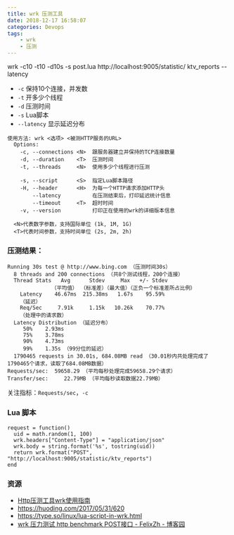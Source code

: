 ```yaml
---
title: wrk 压测工具
date: 2018-12-17 16:58:07
categories: Devops
tags:
    - wrk
    - 压测
---
```


wrk -c10 -t10 -d10s -s post.lua http://localhost:9005/statistic/ ktv_reports --latency

* `-c` 保持10个连接，并发数
* `-t` 开多少个线程
* `-d` 压测时间
* `-s` Lua脚本
* `--latency` 显示延迟分布

<!-- more -->

```
使用方法: wrk <选项> <被测HTTP服务的URL>                            
  Options:                                            
    -c, --connections <N>  跟服务器建立并保持的TCP连接数量  
    -d, --duration    <T>  压测时间           
    -t, --threads     <N>  使用多少个线程进行压测   
                                                      
    -s, --script      <S>  指定Lua脚本路径       
    -H, --header      <H>  为每一个HTTP请求添加HTTP头      
        --latency          在压测结束后，打印延迟统计信息   
        --timeout     <T>  超时时间     
    -v, --version          打印正在使用的wrk的详细版本信息
                                                      
  <N>代表数字参数，支持国际单位 (1k, 1M, 1G)
  <T>代表时间参数，支持时间单位 (2s, 2m, 2h)
```

### 压测结果：

```
Running 30s test @ http://www.bing.com （压测时间30s）
  8 threads and 200 connections （共8个测试线程，200个连接）
  Thread Stats   Avg      Stdev     Max   +/- Stdev
              （平均值） （标准差）（最大值）（正负一个标准差所占比例）
    Latency    46.67ms  215.38ms   1.67s    95.59%
    （延迟）
    Req/Sec     7.91k     1.15k   10.26k    70.77%
    （处理中的请求数）
  Latency Distribution （延迟分布）
     50%    2.93ms
     75%    3.78ms
     90%    4.73ms
     99%    1.35s （99分位的延迟）
  1790465 requests in 30.01s, 684.08MB read （30.01秒内共处理完成了1790465个请求，读取了684.08MB数据）
Requests/sec:  59658.29 （平均每秒处理完成59658.29个请求）
Transfer/sec:     22.79MB （平均每秒读取数据22.79MB）
```

关注指标：`Requests/sec`，`-c`

### Lua 脚本

```
request = function()
  uid = math.random(1, 100)
  wrk.headers["Content-Type"] = "application/json"
  wrk.body = string.format('%s', tostring(uid))
  return wrk.format("POST", "http://localhost:9005/statistic/ktv_reports")
end

```

### 资源

* [Http压测工具wrk使用指南](http://zhaox.github.io/benchmark/2016/12/28/wrk-guidelines)
* https://huoding.com/2017/05/31/620
* https://type.so/linux/lua-script-in-wrk.html
* [wrk 压力测试 http benchmark POST接口 - FelixZh - 博客园](https://www.cnblogs.com/felixzh/p/8400729.html)
